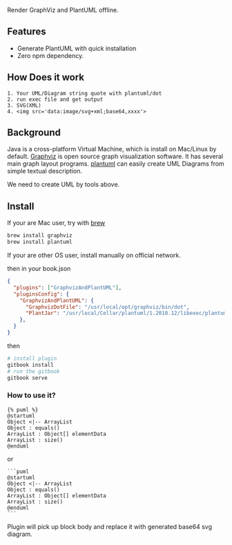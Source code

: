 Render GraphViz and PlantUML offline.

## Features
* Generate PlantUML with quick installation
* Zero npm dependency.

## How Does it work

```
1. Your UML/Diagram string quote with plantuml/dot
2. run exec file and get output
3. SVG(XML)
4. <img src='data:image/svg+xml;base64,xxxx'>
```

## Background

Java is a cross-platform Virtual Machine, which is install on Mac/Linux by default.
[Graphviz](https://www.graphviz.org) is open source graph visualization software. It has several main graph layout programs.
[plantuml](http://plantuml.com/) can easily create UML Diagrams from simple textual description.

We need to create UML by tools above.

## Install

If your are Mac user, try with [brew](https://brew.sh/)

```sh
brew install graphviz
brew install plantuml
```

If your are other OS user, install manually on official network.

then in your book.json


```json
{
  "plugins": ["GraphvizAndPlantUML"],
  "pluginsConfig": {
    "GraphvizAndPlantUML": {
      "GraphvizDotFile": "/usr/local/opt/graphviz/bin/dot",
      "PlantJar": "/usr/local/Cellar/plantuml/1.2018.12/libexec/plantuml.jar"
    },
  }
}
```

then

```sh
# install plugin
gitbook install
# run the gitbook
gitbook serve
```

### How to use it?

```
{% puml %}
@startuml
Object <|-- ArrayList
Object : equals()
ArrayList : Object[] elementData
ArrayList : size()
@enduml
```

or

    ```puml
    @startuml
    Object <|-- ArrayList
    Object : equals()
    ArrayList : Object[] elementData
    ArrayList : size()
    @enduml
    ```

Plugin will pick up block body and replace it with generated base64 svg diagram.